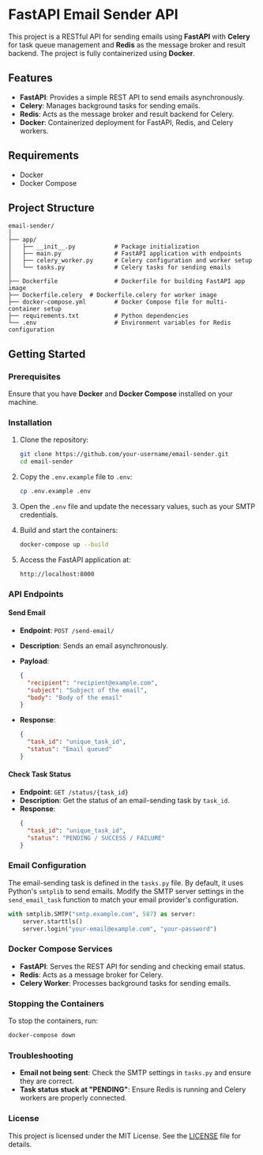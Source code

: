 # FastAPI Email Sender API

This project is a RESTful API for sending emails using **FastAPI** with **Celery** for task queue management and **Redis** as the message broker and result backend. The project is fully containerized using **Docker**.

## Features

- **FastAPI**: Provides a simple REST API to send emails asynchronously.
- **Celery**: Manages background tasks for sending emails.
- **Redis**: Acts as the message broker and result backend for Celery.
- **Docker**: Containerized deployment for FastAPI, Redis, and Celery workers.

## Requirements

- Docker
- Docker Compose

## Project Structure

```
email-sender/
│
├── app/
│   ├── __init__.py           # Package initialization
│   ├── main.py               # FastAPI application with endpoints
│   ├── celery_worker.py      # Celery configuration and worker setup
│   └── tasks.py              # Celery tasks for sending emails
│
├── Dockerfile                # Dockerfile for building FastAPI app image
├── Dockerfile.celery  # Dockerfile.celery for worker image
├── docker-compose.yml        # Docker Compose file for multi-container setup
├── requirements.txt          # Python dependencies
└── .env                      # Environment variables for Redis configuration
```

## Getting Started

### Prerequisites

Ensure that you have **Docker** and **Docker Compose** installed on your machine.

### Installation

1. Clone the repository:

   ```bash
   git clone https://github.com/your-username/email-sender.git
   cd email-sender
   ```

2. Copy the `.env.example` file to `.env`:

   ```bash
   cp .env.example .env
   ```

3. Open the `.env` file and update the necessary values, such as your SMTP credentials.

4. Build and start the containers:

   ```bash
   docker-compose up --build
   ```

5. Access the FastAPI application at:

   ```
   http://localhost:8000
   ```

### API Endpoints

#### Send Email

- **Endpoint**: `POST /send-email/`
- **Description**: Sends an email asynchronously.
- **Payload**:

  ```json
  {
    "recipient": "recipient@example.com",
    "subject": "Subject of the email",
    "body": "Body of the email"
  }
  ```

- **Response**:
  ```json
  {
    "task_id": "unique_task_id",
    "status": "Email queued"
  }
  ```

#### Check Task Status

- **Endpoint**: `GET /status/{task_id}`
- **Description**: Get the status of an email-sending task by `task_id`.
- **Response**:
  ```json
  {
    "task_id": "unique_task_id",
    "status": "PENDING / SUCCESS / FAILURE"
  }
  ```

### Email Configuration

The email-sending task is defined in the `tasks.py` file. By default, it uses Python's `smtplib` to send emails. Modify the SMTP server settings in the `send_email_task` function to match your email provider's configuration.

```python
with smtplib.SMTP("smtp.example.com", 587) as server:
    server.starttls()
    server.login("your-email@example.com", "your-password")
```

### Docker Compose Services

- **FastAPI**: Serves the REST API for sending and checking email status.
- **Redis**: Acts as a message broker for Celery.
- **Celery Worker**: Processes background tasks for sending emails.

### Stopping the Containers

To stop the containers, run:

```bash
docker-compose down
```

### Troubleshooting

- **Email not being sent**: Check the SMTP settings in `tasks.py` and ensure they are correct.
- **Task status stuck at "PENDING"**: Ensure Redis is running and Celery workers are properly connected.

### License

This project is licensed under the MIT License. See the [LICENSE](LICENSE) file for details.
